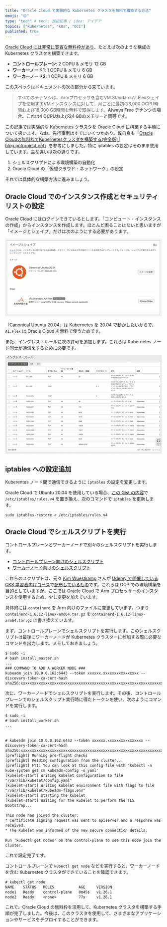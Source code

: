 ```yaml
---
title: "Oracle Cloud で実験的な Kubernetes クラスタを無料で構築する方法"
emoji: "😊"
type: "tech" # tech: 技術記事 / idea: アイデア
topics: ["Kubernetes", "k8s", "OCI"]
published: true
---
```


[Oracle Cloud には非常に寛容な無料枠があり](https://docs.oracle.com/ja-jp/iaas/Content/FreeTier/freetier_topic-Always_Free_Resources.htm)、たとえば次のような構成の Kubernetes クラスタを構築できます。

* **コントロールプレーン**: 2 COPU & メモリ 12 GB
* **ワーカーノード1**: 1 OCPU & メモリ 6 GB
* **ワーカーノード2**: 1 OCPU & メモリ 6 GB

このスペックはドキュメントの次の部分から来ています。

> すべてのテナンシは、Armプロセッサを含むVM.Standard.A1.Flexシェイプを使用するVMインスタンスに対して、月ごとに最初の3,000 OCPU時間および18,000 GB時間を無料で取得します。**Always Free テナンシの場合、これは4 OCPUおよび24 GBのメモリーと同等です**。


この記事では実験的な Kubernetes クラスタを Oracle Cloud に構築する手順について扱います。なお、先行事例はすでにいくつかあり、僕自身も「[Oracle Cloudの無料枠でKubernetesクラスタを構築する(完全版) | blog.potproject.net](https://blog.potproject.net/2021/06/01/oracle-cloud-kubernetes)」を参考にしました。特に iptables の設定はそのまま使用しています。主な違いは次の通りです。

1. シェルスクリプトによる環境構築の自動化
2. Oracle Cloud の「仮想クラウド・ネットワーク」の設定

それでは具体的な構築方法に進みましょう。

## Oracle Cloud でのインスタンス作成とセキュリティリストの設定

Oracle Cloud にはログインできているとします。「コンピュート・インスタンスの作成」からインスタンスを作成します。ほとんど困ることはないと思いますが「イメージとシェイプ」だけは次のようにする必要があります。

![](/images/oracle-cloud/ubuntu20.04-ampere.png)

「Canonical Ubuntu 20.04」は Kubernetes を 20.04 で動かしたいからで、`A1.Flex` は Oracle Cloud を無料で使うためです。

また、イングレス・ルールに次の許可を追加します。これらは Kubernetes ノード同士が通信をするために必要です。

![](/images/oracle-cloud/ingress-rules.png)

## iptables への設定追加

Kuberentes ノード間で通信できるように `iptables` の設定を変更します。

Oracle Cloud で Ubuntu 20.04 を使用している場合、[この Gist の内容](https://gist.github.com/mahata/856b769952bf3f0a3d70abe7ae16a217)で `/etc/iptables/rules.v4` を置き換え、次のコマンドで `iptables` を更新します。

```
sudo iptables-restore < /etc/iptables/rules.v4
```

## Oracle Cloud でシェルスクリプトを実行

コントロールプレーンとワーカーノードで別々のシェルスクリプトを実行します。

* [コントロールプレーン向けのシェルスクリプト](https://gist.github.com/mahata/e8d1ce5c188b6f3d91d98d83459b0c90#file-install_master-sh)
* [ワーカーノード向けのシェルスクリプト](https://gist.github.com/mahata/e8d1ce5c188b6f3d91d98d83459b0c90#file-install_worker-sh)

これらのスクリプトは、元々 [Kim Wuestkamp](https://github.com/wuestkamp) さんが [Udemy で開催している CKS 学習者向けコース](https://www.udemy.com/course/certified-kubernetes-security-specialist/)で[配布しているもの](https://github.com/killer-sh/cks-course-environment/tree/master/cluster-setup/latest)です。これらは GCP での環境構築を目的としていますが、ここでは Oracle Cloud で Arm プロセッサーのインスタンスを使用するため、少し変更を加えています。

具体的には `containerd` を Arm 向けのファイルに変更しています。つまり `containerd-1.6.12-linux-amd64.tar.gz` を `containerd-1.6.12-linux-arm64.tar.gz` に書き換えています。

まず、コントロールプレーンでシェルスクリプトを実行します。このシェルスクリプトは最後にワーカーノードが Kubernetes クラスターに参加する際に必要なコマンドを出力します。メモしておきましょう。

```
$ sudo -i
# bash install_master.sh
...
### COMMAND TO ADD A WORKER NODE ###
kubeadm join 10.0.0.162:6443 --token xxxxxx.xxxxxxxxxxxxxxxx --discovery-token-ca-cert-hash sha256:xxxxxxxxxxxxxxxxxxxxxxxxxxxxxxxxxxxxxxxxxxxxxxxxxxxxxxxxxxxxxxxx
```

次に、ワーカーノードでシェルスクリプトを実行します。その後、コントロールプレーンでのシェルスクリプト実行時に得たトークンを使い、次のようにコマンドを実行します。

```
$ sudo -i
# bash install_worker.sh
...


# kubeadm join 10.0.0.162:6443 --token xxxxxx.xxxxxxxxxxxxxxxx --discovery-token-ca-cert-hash sha256:xxxxxxxxxxxxxxxxxxxxxxxxxxxxxxxxxxxxxxxxxxxxxxxxxxxxxxxxxxxxxxxx
[preflight] Running pre-flight checks
[preflight] Reading configuration from the cluster...
[preflight] FYI: You can look at this config file with 'kubectl -n kube-system get cm kubeadm-config -o yaml'
[kubelet-start] Writing kubelet configuration to file "/var/lib/kubelet/config.yaml"
[kubelet-start] Writing kubelet environment file with flags to file "/var/lib/kubelet/kubeadm-flags.env"
[kubelet-start] Starting the kubelet
[kubelet-start] Waiting for the kubelet to perform the TLS Bootstrap...

This node has joined the cluster:
* Certificate signing request was sent to apiserver and a response was received.
* The Kubelet was informed of the new secure connection details.

Run 'kubectl get nodes' on the control-plane to see this node join the cluster.
```

これで設定完了です。

コントロールプレーンで `kubectl get node` などを実行すると、ワーカーノードを含む Kubernetes クラスタができていることを確認できます。

```
# kubectl get node
NAME    STATUS   ROLES           AGE     VERSION
node1   Ready    control-plane   8m45s   v1.26.1
node2   Ready    <none>          77s     v1.26.1
```

これで、Oracle Cloud の無料枠を活用して、Kubernetes クラスタを構築する手順が完了しました。今後は、このクラスタを使用して、さまざまなアプリケーションやサービスをデプロイすることができます。
